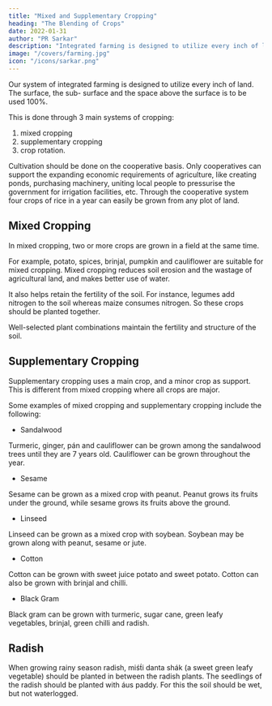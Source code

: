 ```yaml
---
title: "Mixed and Supplementary Cropping"
heading: "The Blending of Crops"
date: 2022-01-31
author: "PR Sarkar"
description: "Integrated farming is designed to utilize every inch of land through Mixed and Supplementary Cropping and Crop Rotation"
image: "/covers/farming.jpg"
icon: "/icons/sarkar.png"
---
```



Our system of integrated farming is designed to utilize every inch of land. <!-- Not only should the surface land be fully utilized, but the space under the surface, and even the space above the surface, should be used to the maximum.  --> The surface, the sub- surface and the space above the surface is to be used 100%.

This is done through 3 main systems of cropping:

1. mixed cropping
2. supplementary cropping
3. crop rotation.

Cultivation should be done on the cooperative basis. Only cooperatives can support the expanding economic requirements of agriculture, like creating ponds, purchasing machinery, uniting local people to pressurise the government for irrigation facilities, etc. Through the cooperative system four crops of rice in a year can easily be grown from any plot of land.


## Mixed Cropping

In mixed cropping, two or more crops are grown in a field at the same time. 

For example, potato, spices, brinjal, pumpkin and cauliflower are suitable for mixed cropping. Mixed cropping reduces soil erosion and the wastage of agricultural land, and makes better use of water. 

It also helps retain the fertility of the soil. For instance, legumes add nitrogen to the soil whereas maize consumes nitrogen. So these crops should be planted together. 

Well-selected plant combinations maintain the fertility and structure of the soil.


## Supplementary Cropping

Supplementary cropping uses a main crop, and a minor crop as support. This is different from mixed cropping where all crops are major.


Some examples of mixed cropping and supplementary cropping include the following:

- Sandalwood

Turmeric, ginger, pán and cauliflower can be grown among the sandalwood trees until they are 7 years old. Cauliflower can be grown throughout the year.

- Sesame

Sesame can be grown as a mixed crop with peanut. Peanut grows its fruits under the ground, while sesame grows its fruits above the ground.

- Linseed

Linseed can be grown as a mixed crop with soybean. Soybean may be grown along with peanut, sesame or jute.

- Cotton

Cotton can be grown with sweet juice potato and sweet potato. Cotton can also be grown with brinjal and chilli.

- Black Gram

Black gram can be grown with turmeric, sugar cane, green leafy vegetables, brinjal, green chilli and radish.





## Radish

When growing rainy season radish, miśt́i danta shák (a sweet green leafy vegetable) should be planted in between the radish plants. The seedlings of the radish should be planted with áus paddy. For this the soil should be wet, but not waterlogged.
